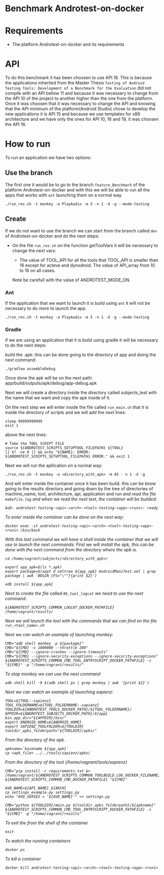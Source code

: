 Benchmark Androtest-on-docker
=============================

# Requirements
 * The platform Androtest-on-docker and its requirements
 
# API
To do this benchmark it has been choosen to use API 16.
This is because the applications inherited from the Master Thesis `Testing of Android Testing Tools: Development of a Benchmark for the Evaluation` did not compile with an API bellow 11 and because it was necessary to change from the API 10 of the project to another higher than the one from the platform.
Once it was choosen that it was necessary to change the API and knowing that the API minimum of the platform(Android Studio) chose to develop the new applications it is API 15 and because we use templates for x86 architecture and we have only the ones for API 10, 16 and 19, it was choosen the API 16.

# How to run
To run an application we have two options:

## Use the branch
The first one it would be to go to the branch `feature_Benchmark` of the platform Androtest-on-docker and with this we will be able to run all the apps that works with `ant` launching them on a normal way.

```shell
./run_res.sh -t monkey -a PlayAudio -m 5 -n 1 -d -g --mode-testing
```

## Create
If we do not want to use the branch we can start from the branch called `dev` of Androtest-on-docker and do the next steps:

* On the file `run_res.sh` on the function getToolVars it will be necessary to change the next vars:

    * The value of TOOL_API for all the tools that TOOL_API is smaller than 16 except for acteve and dynodroid.
    The value of API_array from 10 to 16 on all cases.
    
    Note be carefull with the value of ANDROTEST_MODE_ON.

### Ant
If the application that we want to launch it is build using `ant` it will not be necessary to do more to launch the app.

```shell
./run_res.sh -t monkey -a PlayAudio -m 5 -n 1 -d -g --mode-testing
```

### Gradle
if we are using an application that it is build using gradle it will be necessary to do the next steps:

build the .apk: this can be done going to the directory of app and doing the next command:

```shell
./gradlew assembleDebug
```

Once done the apk will be on the next path: app/build/outputs/apk/debug/app-debug.apk

Next we will create a directory inside the directory called subjects_test with the name that we want and copy the apk inside of it.

On the next step we will enter inside the file called `run_main.sh` that it is inside the directory of scripts and we will add the next lines:

```shell
sleep 99999999999
exit 1
```

above the next lines:

```shell
# Take the TOOL SCRIPT FILE
source ${ANDROTEST_SCRIPTS_SETUPTOOL_FILEPATH} ${TOOL}
[[ $? -ne 0 ]] && echo "${NAME}: ERROR: ${ANDROTEST_SCRIPTS_SETUPTOOL_FILEPATH} ERROR." && exit 1
```

Next we will run the apllication on a normal way:

```shell
./run_res.sh -t monkey -a <directory_with_apk> -m 65 - n 1 -d -g
```

And will enter inside the container once it has been build.
this can be know going to the results directory and going down by the tree of directories of machine_name, tool, architecture, api, application and run<i> and read the file `makefile.log` and when we read the next text, the container will be builded:

```shell
AoD: androtest-testing-<api>-<arch>-<tool>-testing-<app>-<runi>: ready
```

To enter inside the container can be done on the next way:

```shell
docker exec -it androtest-testing-<api>-<arch>-<tool>-testing-<app>-<runi> /bin/bash
```

With this last command we will have a shell inside the container that we will use to launch the next commands:
First we will install the apk, this can be done with the next command from the directory where the apk is.

```shell
cd /home/vagrant/subjects/<directory_with_apk>/
```

```shell
export app_apk=$(ls *.apk)
export package=$(aapt d xmltree ${app_apk} AndroidManifest.xml | grep package | awk 'BEGIN {FS="\""}{print $2}')
```

```shell
adb install ${app_apk}
```

Next to create the file called `06_tool_logcat` we need to use the next command:

```shell
${ANDROTEST_SCRIPTS_COMMON_LOGCAT_DOCKER_PATHFILE} /home/vagrant/results/
```

Next we will launch the tool with the commands that we can find on the file `run_<tool_name>.sh`

Next we can watch an example of launching monkey:

```shell 
CMD="adb shell monkey -p ${package}"
CMD="${CMD} -v 1000000 --throttle 200"
CMD="${CMD} --ignore-crashes --ignore-timeouts"
CMD="${CMD} --ignore-security-exceptions --ignore-security-exceptions"
${ANDROTEST_SCRIPTS_COMMON_CMD_TOOL_ENTRYSCRIPT_DOCKER_PATHFILE} -c "${CMD}" -p "/home/vagrant/results/"
```

To stop monkey we can use the next command

```shell 
adb shell kill -9 $(adb shell ps | grep monkey | awk '{print $2}')
```

Next we can watch an example of launching sapienz:

```shell 
TOOL=${TOOL:-sapienz}
TOOL_FOLDERNAME=${TOOL_FOLDERNAME:-sapienz}
TOOLDIR=${ANDROTEST_TOOLS_DOCKER_PATH}/${TOOL_FOLDERNAME}/
APPDIR=${ANDROTEST_SUBJECTS_DOCKER_PATH}/${app}
bin_app_dir="${APPDIR}/bin/"
export ANDROID_HOME=${ANDROID_HOME}
export SAPIENZ_TOOLFOLDER=${TOOLDIR}
tooldir_apks_folderpath="${TOOLDIR}/apks/"
```

From the directory of the apk .

```shell
apkname=`basename ${app_apk}`
cp <apk_file> ../../tools/sapienz/apks/
```

From the directory of the tool (/home/vagrant/tools/sapienz)

```shell
CMD="pip install -r requirements.txt &> /home/vagrant/${ANDROTEST_SCRIPTS_COMMON_TOOLBUILD_LOG_DOCKER_FILENAME}"
${ANDROTEST_SCRIPTS_COMMON_CMD_DOCKER_PATHFILE} "${CMD}"

AVD_NAME=${API_NAME}_${ARCH}
cp settings_example.py settings.py
echo "AVD_SERIES = '${AVD_NAME}'" >> settings.py

CMD="python ${TOOLDIR}/main.py ${tooldir_apks_folderpath}/${apkname}"
${ANDROTEST_SCRIPTS_COMMON_CMD_TOOL_ENTRYSCRIPT_DOCKER_PATHFILE} -c "${CMD}" -p "/home/vagrant/results"
```

To exit the from the shell of the container 

```shell 
exit
```

To watch the running containers

```shell 
docker ps
```

To kill a container

```shell 
docker kill androtest-testing-<api>-<arch>-<tool>-testing-<app>-<runi>
```